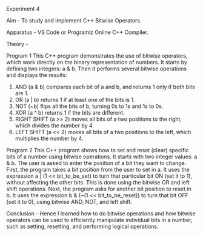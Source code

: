 Experiment 4

Aim - To study and implement C++ Bitwise Operators.

Apparatus - VS Code or Programiz Online C++ Compiler.

Theory - 

Program 1
This C++ program demonstrates the use of bitwise operators, which work directly on the binary representation of numbers. It starts by defining two integers: a & b. Then it performs several bitwise operations and
displays the results:
1. AND (a & b) compares each bit of a and b, and returns 1 only if both bits are 1.
2. OR (a | b) returns 1 if at least one of the bits is 1.
3. NOT (~b) flips all the bits of b, turning 0s to 1s and 1s to 0s.
4. XOR (a ^ b) returns 1 if the bits are different.
5. RIGHT SHIFT (a >> 2) moves all bits of a two positions to the right, which divides the number by 4.
6. LEFT SHIFT (a << 2) moves all bits of a two positions to the left, which multiplies the number by 4.

Program 2
This C++ program shows how to set and reset (clear) specific bits of a number using bitwise operations. It starts with two integer values: a & b. The user is asked to enter the position of a bit they
want to change.
First, the program takes a bit position from the user to set in a. It uses the expression a | (1 << bit_to_be_set) to turn that particular bit ON (set it to 1), without affecting the other bits. This is done using
the bitwise OR and left shift operations.
Next, the program asks for another bit position to reset in b. It uses the expression b & (~(1 << bit_to_be_reset)) to turn that bit OFF (set it to 0), using bitwise AND, NOT, and left shift.

Conclusion - Hence I learned how to do bitwise operations and how bitwise operators can be used to efficiently manipulate individual bits in a number, such as setting, resetting, and performing logical operations. 

